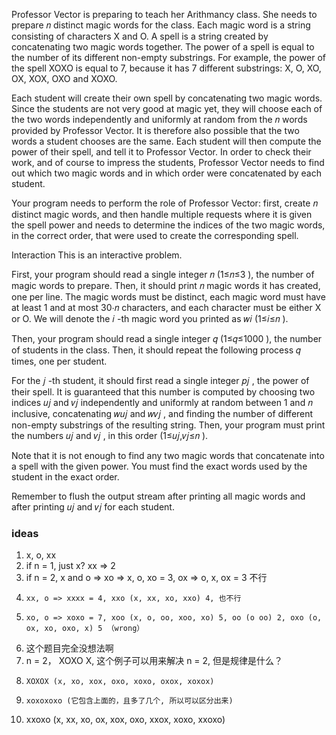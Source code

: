 Professor Vector is preparing to teach her Arithmancy class. She needs to prepare 𝑛
 distinct magic words for the class. Each magic word is a string consisting of characters X and O. A spell is a string created by concatenating two magic words together. The power of a spell is equal to the number of its different non-empty substrings. For example, the power of the spell XOXO is equal to 7, because it has 7 different substrings: X, O, XO, OX, XOX, OXO and XOXO.

Each student will create their own spell by concatenating two magic words. Since the students are not very good at magic yet, they will choose each of the two words independently and uniformly at random from the 𝑛
 words provided by Professor Vector. It is therefore also possible that the two words a student chooses are the same. Each student will then compute the power of their spell, and tell it to Professor Vector. In order to check their work, and of course to impress the students, Professor Vector needs to find out which two magic words and in which order were concatenated by each student.

Your program needs to perform the role of Professor Vector: first, create 𝑛
 distinct magic words, and then handle multiple requests where it is given the spell power and needs to determine the indices of the two magic words, in the correct order, that were used to create the corresponding spell.

Interaction
This is an interactive problem.

First, your program should read a single integer 𝑛
 (1≤𝑛≤3
), the number of magic words to prepare. Then, it should print 𝑛
 magic words it has created, one per line. The magic words must be distinct, each magic word must have at least 1 and at most 30⋅𝑛
 characters, and each character must be either X or O. We will denote the 𝑖
-th magic word you printed as 𝑤𝑖
 (1≤𝑖≤𝑛
).

Then, your program should read a single integer 𝑞
 (1≤𝑞≤1000
), the number of students in the class. Then, it should repeat the following process 𝑞
 times, one per student.

For the 𝑗
-th student, it should first read a single integer 𝑝𝑗
, the power of their spell. It is guaranteed that this number is computed by choosing two indices 𝑢𝑗
 and 𝑣𝑗
 independently and uniformly at random between 1 and 𝑛
 inclusive, concatenating 𝑤𝑢𝑗
 and 𝑤𝑣𝑗
, and finding the number of different non-empty substrings of the resulting string. Then, your program must print the numbers 𝑢𝑗
 and 𝑣𝑗
, in this order (1≤𝑢𝑗,𝑣𝑗≤𝑛
).

Note that it is not enough to find any two magic words that concatenate into a spell with the given power. You must find the exact words used by the student in the exact order.

Remember to flush the output stream after printing all magic words and after printing 𝑢𝑗
 and 𝑣𝑗
 for each student.


 ### ideas
 1. x, o, xx
 2.  if n = 1, just x?  xx => 2
 3.  if n = 2, x and o => xo => x, o, xo = 3, ox => o, x, ox = 3 不行
 4.     xx, o => xxxx = 4, xxo (x, xx, xo, xxo) 4, 也不行
 5.     xo, o => xoxo = 7, xoo (x, o, oo, xoo, xo) 5, oo (o oo) 2, oxo (o, ox, xo, oxo, x) 5 （wrong）
 6. 这个题目完全没想法啊
 7.  n = 2， XOXO X, 这个例子可以用来解决 n = 2, 但是规律是什么？
 8.     XOXOX (x, xo, xox, oxo, xoxo, oxox, xoxox)
 9.     xoxoxoxo (它包含上面的，且多了几个, 所以可以区分出来)
 10.    xxoxo  (x, xx, xo, ox, xox, oxo, xxox, xoxo, xxoxo)